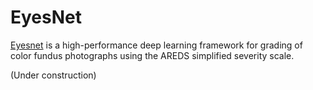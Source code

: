 # EyesNet

[Eyesnet](https://ncbi-nlp.github.io/EyesNet/) is a high-performance deep learning framework for grading of color fundus photographs using the AREDS simplified severity scale.

(Under construction)